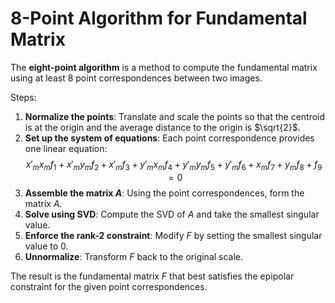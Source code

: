 # 8-Point Algorithm for Fundamental Matrix

The **eight-point algorithm** is a method to compute the fundamental matrix using at least 8 point correspondences between two images.

Steps:

1. **Normalize the points**: Translate and scale the points so that the centroid is at the origin and the average distance to the origin is $\sqrt{2}$.
2. **Set up the system of equations**: Each point correspondence provides one linear equation:
   $$
   x'_m x_m f_1 + x'_m y_m f_2 + x'_m f_3 + y'_m x_m f_4 + y'_m y_m f_5 + y'_m f_6 + x_m f_7 + y_m f_8 + f_9 = 0
   $$
3. **Assemble the matrix $A$**: Using the point correspondences, form the matrix $A$.
4. **Solve using SVD**: Compute the SVD of $A$ and take the smallest singular value.
5. **Enforce the rank-2 constraint**: Modify $F$ by setting the smallest singular value to 0.
6. **Unnormalize**: Transform $F$ back to the original scale.

The result is the fundamental matrix $F$ that best satisfies the epipolar constraint for the given point correspondences.
